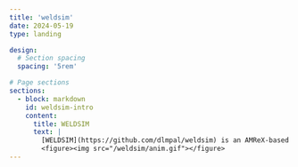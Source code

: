 ```yaml
---
title: 'weldsim'
date: 2024-05-19
type: landing

design:
  # Section spacing
  spacing: '5rem'

# Page sections
sections:
  - block: markdown
    id: weldsim-intro
    content:
      title: WELDSIM
      text: |
        [WELDSIM](https://github.com/dlmpal/weldsim) is an AMReX-based code for simulating heat-transfer during arc-welding in plates. It uses the finite-volume method combined with adaptive mesh refinement to solve a transient, nonlinear heat equation that models the transfer of thermal energy from the welding electrode to the plate specimen. 
        <figure><img src="/weldsim/anim.gif"></figure>
---
```

